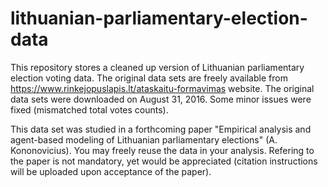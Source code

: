 # lithuanian-parliamentary-election-data
This repository stores a cleaned up version of Lithuanian parliamentary election voting data. The original data sets are freely available from https://www.rinkejopuslapis.lt/ataskaitu-formavimas website. The original data sets were downloaded on August 31, 2016. Some minor issues were fixed (mismatched total votes counts).

This data set was studied in a forthcoming paper "Empirical analysis and agent-based modeling of Lithuanian parliamentary elections" (A. Kononovicius). You may freely reuse the data in your analysis. Refering to the paper is not mandatory, yet would be appreciated (citation instructions will be uploaded upon acceptance of the paper).

